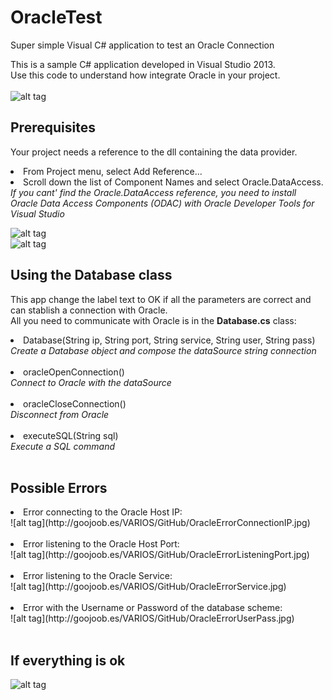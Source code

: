 # OracleTest
Super simple Visual C# application to test an Oracle Connection

This is a sample C# application developed in Visual Studio 2013.<br/>
Use this code to understand how integrate Oracle in your project.<br/><br/>
![alt tag](http://goojoob.es/VARIOS/GitHub/OracleTest.jpg)

## Prerequisites
Your project needs a reference to the dll containing the data provider.
<li>From Project menu, select Add Reference...</li>
<li>Scroll down the list of Component Names and select Oracle.DataAccess.</li>
<i>If you cant' find the Oracle.DataAccess reference, you need to install Oracle Data Access Components (ODAC) with Oracle Developer Tools for Visual Studio</i>
<br/>

![alt tag](http://goojoob.es/VARIOS/GitHub/OracleReference.jpg)<br/>
![alt tag](http://goojoob.es/VARIOS/GitHub/OracleReferencesProject.jpg)

## Using the Database class
This app change the label text to OK if all the parameters are correct and can stablish a connection with Oracle.<br/>
All you need to communicate with Oracle is in the <b>Database.cs</b> class:<br/>
<li>Database(String ip, String port, String service, String user, String pass)</li>
<i>Create a Database object and compose the dataSource string connection</i><br/><br/>
<li>oracleOpenConnection()</li>
<i>Connect to Oracle with the dataSource</i><br/><br/>
<li>oracleCloseConnection()</li>
<i>Disconnect from Oracle</i><br/><br/>
<li>executeSQL(String sql)</li>
<i>Execute a SQL command</i><br/><br/>

## Possible Errors
<li>Error connecting to the Oracle Host IP:</li>
![alt tag](http://goojoob.es/VARIOS/GitHub/OracleErrorConnectionIP.jpg)<br/><br/>
<li>Error listening to the Oracle Host Port:</li>
![alt tag](http://goojoob.es/VARIOS/GitHub/OracleErrorListeningPort.jpg)<br/><br/>
<li>Error listening to the Oracle Service:</li>
![alt tag](http://goojoob.es/VARIOS/GitHub/OracleErrorService.jpg)<br/><br/>
<li>Error with the Username or Password of the database scheme:</li>
![alt tag](http://goojoob.es/VARIOS/GitHub/OracleErrorUserPass.jpg)<br/><br/>


## If everything is ok
![alt tag](http://goojoob.es/VARIOS/GitHub/OracleTestOK.jpg)<br/><br/>
